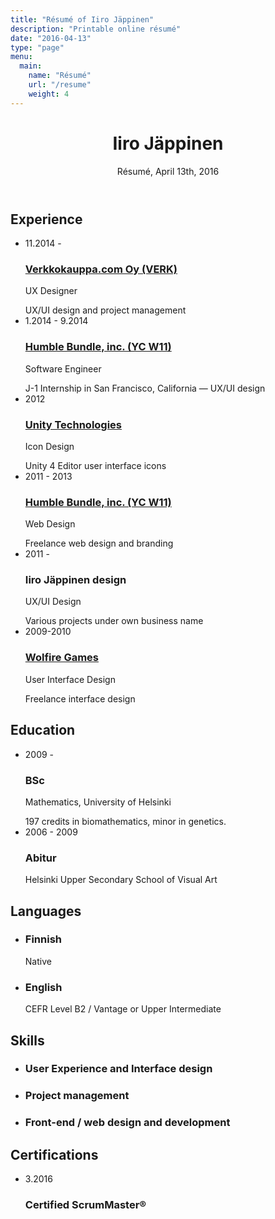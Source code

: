 ```yaml
---
title: "Résumé of Iiro Jäppinen"
description: "Printable online résumé"
date: "2016-04-13"
type: "page"
menu:
  main:
    name: "Résumé"
    url: "/resume"
    weight: 4
---
```


<header>
  <h1 property="name">Iiro Jäppinen</h1>
  <p>Résumé,
    <time datetime="2016-04-13">April 13th, 2016</time>
  </p>
</header>
<section>
  <h2>Experience</h2>
  <ul>
    <li>
      <time datetime="2014-11">11.2014 -</time>
      <div>
        <a href="https://www.verkkokauppa.com" target="_blank"><h3>Verkkokauppa.com Oy (VERK)</h3></a>
        <p>UX Designer</p>
        <aside>UX/UI design and project management</aside>
      </div>
    </li>
    <li>
      <time datetime="2014-01">1.2014 - 9.2014</time>
      <div>
        <a href="https://www.humblebundle.com" target="_blank"><h3>Humble Bundle, inc. (YC W11)</h3></a>
        <p>Software Engineer</p>
        <aside>J-1 Internship in San Francisco, California — UX/UI design</aside>
      </div>
    </li>
    <li>
      <time datetime="2012">2012</time>
      <div>
        <a href="https://unity3d.com" target="_blank"><h3>Unity Technologies </h3></a>
        <p>Icon Design</p>
        <aside>Unity 4 Editor user interface icons</aside>
      </div>
    </li>
    <li>
      <time datetime="2011">2011 - 2013</time>
      <div>
        <a href="https://www.humblebundle.com" target="_blank"><h3>Humble Bundle, inc. (YC W11)</h3></a>
        <p>Web Design</p>
        <aside>Freelance web design and branding</aside>
      </div>
    </li>
    <li>
      <time datetime="2011">2011 -</time>
      <div>
        <h3>Iiro Jäppinen design</h3>
        <p>UX/UI Design</p>
        <aside>Various projects under own business name</aside>
      </div>
    </li>
    <li>
      <time datetime="2009">2009-2010</time>
      <div>
        <a href="http://www.wolfire.com" target="_blank"><h3>Wolfire Games</h3></a>
        <p>User Interface Design</p>
        <aside>Freelance interface design</aside>
      </div>
    </li>
  </ul>
</section>
<section>
  <h2>Education</h2>
  <ul>
    <li>
      <time datetime="2009">2009 -</time>
      <div>
        <h3>BSc</h3>
        <p>Mathematics, University of Helsinki</p>
        <aside>197 credits in biomathematics, minor in genetics.</aside>
      </div>
    </li>
    <li>
      <time datetime="2009">2006 - 2009</time>
      <div>
        <h3>Abitur</h3>
        <p>Helsinki Upper Secondary School of Visual Art</p>
      </div>
    </li>
  </ul>
</section>
<section>
  <h2>Languages</h2>
  <ul>
    <li>
      <time datetime=""></time>
      <div>
        <h3>Finnish</h3>
        <aside>Native</aside>
      </div>
    </li>
    <li>
      <time datetime=""></time>
      <div>
        <h3>English</h3>
        <aside>CEFR Level B2 / Vantage or Upper Intermediate</aside>
      </div>
    </li>
  </ul>
</section>
<section>
  <h2>Skills</h2>
  <ul>
    <li>
      <time datetime=""></time>
      <div>
        <h3>User Experience and Interface design</h3>
      </div>
    </li>
    <li>
      <time datetime=""></time>
      <div>
        <h3>Project management</h3>
      </div>
    </li>
    <li>
      <time datetime=""></time>
      <div>
        <h3>Front-end / web design and development</h3>
      </div>
    </li>
  </ul>
</section>
<section>
  <h2>Certifications</h2>
  <ul>
    <li>
      <time datetime="2016-03">3.2016</time>
      <div>
        <h3>Certified ScrumMaster®</h3>
      </div>
    </li>
  </ul>
</section>